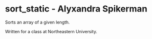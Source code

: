 # sort_static - Alyxandra Spikerman
Sorts an array of a given length.

Written for a class at Northeastern University.
